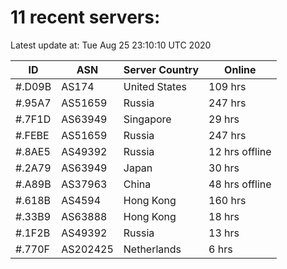 # 11 recent servers:

Latest update at: Tue Aug 25 23:10:10 UTC 2020

| ID | ASN | Server Country | Online |
| -- | --- | -------------- | ------ |
| #.D09B | AS174 | United States | 109 hrs |
| #.95A7 | AS51659 | Russia | 247 hrs |
| #.7F1D | AS63949 | Singapore | 29 hrs |
| #.FEBE | AS51659 | Russia | 247 hrs |
| #.8AE5 | AS49392 | Russia | 12 hrs offline |
| #.2A79 | AS63949 | Japan | 30 hrs |
| #.A89B | AS37963 | China | 48 hrs offline |
| #.618B | AS4594 | Hong Kong | 160 hrs |
| #.33B9 | AS63888 | Hong Kong | 18 hrs |
| #.1F2B | AS49392 | Russia | 13 hrs |
| #.770F | AS202425 | Netherlands | 6 hrs |

